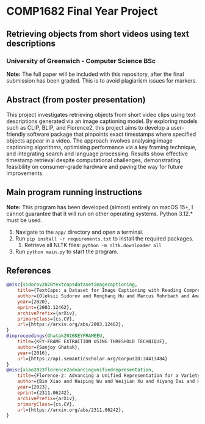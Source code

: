 # COMP1682 Final Year Project
## Retrieving objects from short videos using text descriptions
### University of Greenwich - Computer Science BSc

**Note:** The full paper will be included with this repository, after the final submission has been graded. This is to avoid plagiarism issues for markers.

## Abstract (from poster presentation)
This project investigates retrieving objects from 
short video clips using text descriptions generated 
via an image captioning model. By exploring models 
such as CLIP, BLIP, and Florence2, this project aims 
to develop a user-friendly software package that 
pinpoints exact timestamps where specified objects 
appear in a video. The approach involves analysing 
image captioning algorithms, optimising 
performance via a key framing technique, and 
integrating search and language processing. Results 
show effective timestamp retrieval despite 
computational challenges, demonstrating feasibility 
on consumer-grade hardware and paving the way 
for future improvements.

## Main program running instructions
**Note:** This program has been developed (almost) entirely on macOS 15+, I cannot guarantee that it will run on other operating systems. Python 3.12.* must be used.
1. Navigate to the `app/` directory and open a terminal.
2. Run `pip install -r requirements.txt` to install the required packages.
   1. Retrieve all NLTK files: `python -m nltk.downloader all`
3. Run `python main.py` to start the program.

## References
```bibtex
@misc{sidorov2020textcapsdatasetimagecaptioning,
    title={TextCaps: a Dataset for Image Captioning with Reading Comprehension}, 
    author={Oleksii Sidorov and Ronghang Hu and Marcus Rohrbach and Amanpreet Singh},
    year={2020},
    eprint={2003.12462},
    archivePrefix={arXiv},
    primaryClass={cs.CV},
    url={https://arxiv.org/abs/2003.12462}, 
}
@inproceedings{Ghatak2016KEYFRAMEEU,
    title={KEY-FRAME EXTRACTION USING THRESHOLD TECHNIQUE},
    author={Sanjoy Ghatak},
    year={2016},
    url={https://api.semanticscholar.org/CorpusID:34413484}
}
@misc{xiao2023florence2advancingunifiedrepresentation,
    title={Florence-2: Advancing a Unified Representation for a Variety of Vision Tasks}, 
    author={Bin Xiao and Haiping Wu and Weijian Xu and Xiyang Dai and Houdong Hu and Yumao Lu and Michael Zeng and Ce Liu and Lu Yuan},
    year={2023},
    eprint={2311.06242},
    archivePrefix={arXiv},
    primaryClass={cs.CV},
    url={https://arxiv.org/abs/2311.06242}, 
}
```

